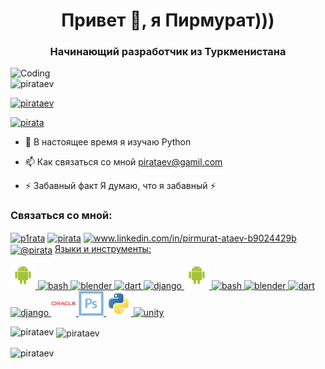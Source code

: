 <h1 align="center"> Привет 👋, я Пирмурат))) </h1>
<h3 align="center"> Начинающий разработчик из Туркменистана</h3>
<img align="left" alt="Coding" width="900" src="https://cerbis.ru/wp-content/uploads/2021/04/orig.gif">



<p align="left"> <img src="https://komarev.com/ghpvc/?username=pirataev&label=Profile%20views&color=0e75b6&style=flat" alt="pirataev" /> </p>

<p align="left"> <a href="https://github.com/ryo-ma/github-profile-trophy"><img src="https://github-profile-trophy.vercel.app/?username=pirataev" alt="pirataev" /></a> </p>

<p align="left"> <a href="https://twitter.com/pirata" target="blank"><img src="https://img.shields.io/twitter/follow/pirata?logo=twitter&style=for-the-badge" alt="pirata" /></a> </p>

- 🌱 В настоящее время я изучаю  Python

- 📫 Как связаться со мной pirataev@gamil.com

- ⚡ Забавный факт  Я думаю, что я забавный ⚡

<h3 align="left"> Связаться со мной:</h3>
<p align="left">
<a href="https://dev.to/p1rata" target="blank"><img align="center" src="https://raw.githubusercontent.com/rahuldkjain/github-profile-readme-generator/master/src/images/icons/Social/devto.svg " alt="p1rata" height="30" width="40" /></a>
<a href="https://twitter.com/pirata" target="blank"><img align="center" src="https://raw.githubusercontent.com/rahuldkjain/github-profile-readme-generator/master/src/images/icons/Social/twitter.svg " alt="pirata" height="30" width="40" /></a>
<a href="https://linkedin.com/in/www.linkedin.com/in/pirmurat-ataev-b9024429b" target="blank"><img align="center" src="https://raw.githubusercontent.com/rahuldkjain/github-profile-readme-generator/master/src/images/icons/Social/linked-in-alt.svg " alt="www.linkedin.com/in/pirmurat-ataev-b9024429b" height="30" width="40" /></a>
<a href="https://fb.com/@pirata" target="blank"><img align="center" src="https://raw.githubusercontent.com/rahuldkjain/github-profile-readme-generator/master/src/images/icons/Social/facebook.svg "alt="@pirata" height="30" width="40" /></a>
<a href="https://instagram.



<h3 align="left"> Языки и инструменты: </h3>
<p align="left"> <a href="https://developer.android.com" target="_blank" rel="noreferrer"> <img src="https://raw.githubusercontent.com/devicons/devicon/master/icons/android/android-original-wordmark.svg" alt="android" width="40" height="40" /> </a> <a href="https://www.gnu.org/software/bash/" target="_blank" rel="noreferrer"> <img src="https://www.vectorlogo.zone/logos/gnu_bash/gnu_bash-icon.svg" alt="bash" width="40" height="40" /> </a> <a href="https://www.blender.org/" target="_blank" rel="noreferrer"> <img src="https://download.blender.org/branding/community/blender_community_badge_white.svg" alt="blender" width="40" height="40" /> </a> <a href="https://dart.dev" target="_blank" rel="noreferrer"> <img src="https://www.vectorlogo.zone/logos/dartlang/dartlang-icon.svg" alt="dart" width="40" height="40" /> </a> <a href="https://www.djangoproject.com/" target="_blank" rel="noreferrer"> <img src="https://cdn.worldvectorlogo.com/logos/django.svg"alt="django" width="40" height="40" /> </a> <a href="https://www .android.com" target="_blank" rel="noreferrer"> <img src="https://raw.githubusercontent.com/devicons/devicon/master/icons/android/android-original-wordmark.svg" alt="android" width="40" height="40" /> </a> <a href="https://www.gnu.org/software/bash/" target="_blank" rel="noreferrer"> <img src="https://www.vectorlogo.zone/logos/gnu_bash/gnu_bash-icon.svg" alt="bash" width="40" height="40" /> </a> <a href="https://www.blender.org/" target="_blank" rel="noreferrer"> <img src="https://download.blender.org/branding/community/blender_community_badge_white.svg" alt="blender" width="40" height="40" /> </a> <a href="https://dart.dev" target="_blank" rel="noreferrer"> <img src="https://www.vectorlogo.zone/logos/dartlang/dartlang-icon.svg" alt="dart" width="40" height="40" /> </a> <a href="https://www.djangoproject.com/" target="_blank" rel="noreferrer"> <img src="https://cdn.worldvectorlogo.com/logos/django.svg"alt="django" width="40" height="40" /> </a> <a href="https://www .oracle.com/" target="_blank" rel="noreferrer"> <img src="https://raw.githubusercontent.com/devicons/devicon/master/icons/oracle/oracle-original.svg" alt="oracle" width="40" height="40" /> </a> <a href="https://www.photoshop.com/en" target="_blank" rel="noreferrer"> <img src="https://raw.githubusercontent.com/devicons/devicon/master/icons/photoshop/photoshop-line.svg" alt="photoshop" width="40" height="40" /> </a> <a href="https://www.python.org" target="_blank" rel="noreferrer"> <img src="https://raw.githubusercontent.com/devicons/devicon/master/icons/python/python-original.svg" alt="python" width="40" height="40" /> </a> <a href="https://unity.com/" target="_blank" rel="noreferrer"> <img src="https://www.vectorlogo.zone/logos/unity3d/unity3d-icon.svg" alt="unity" width="40" height="40"/> </a> </p>

<p><img align="left" src="https://github-readme-stats.vercel.app/api/top-langs?username=pirataev&show_icons=true&locale=en&layout=compact " alt="pirataev" /></p>

<p> &nbsp;<img align="center" src="https://github-readme-stats.vercel.app/api?username=pirataev&show_icons=true&locale=en" alt="pirataev" /></p>

<p><img align="center" src="https://github-readme-streak-stats.herokuapp.com/?user=pirataev &" alt="pirataev" /></p>
